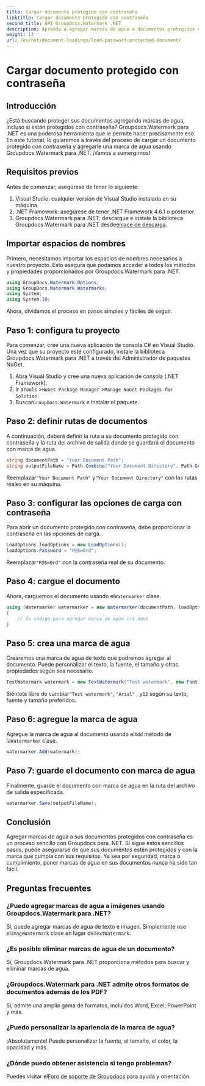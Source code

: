 ```yaml
---
title: Cargar documento protegido con contraseña
linktitle: Cargar documento protegido con contraseña
second_title: API GroupDocs.Watermark .NET
description: Aprenda a agregar marcas de agua a documentos protegidos con contraseña usando Groupdocs para .NET con nuestra guía paso a paso. Proteja y marque sus archivos fácilmente.
weight: 13
url: /es/net/document-loadings/load-password-protected-document/
---
```


# Cargar documento protegido con contraseña

## Introducción
¿Está buscando proteger sus documentos agregando marcas de agua, incluso si están protegidos con contraseña? Groupdocs.Watermark para .NET es una poderosa herramienta que le permite hacer precisamente eso. En este tutorial, lo guiaremos a través del proceso de cargar un documento protegido con contraseña y agregarle una marca de agua usando Groupdocs.Watermark para .NET. ¡Vamos a sumergirnos!
## Requisitos previos
Antes de comenzar, asegúrese de tener lo siguiente:
1. Visual Studio: cualquier versión de Visual Studio instalada en su máquina.
2. .NET Framework: asegúrese de tener .NET Framework 4.6.1 o posterior.
3. Groupdocs.Watermark para .NET: descargue e instale la biblioteca Groupdocs.Watermark para .NET desde[enlace de descarga](https://releases.groupdocs.com/Watermark/net/).
## Importar espacios de nombres
Primero, necesitamos importar los espacios de nombres necesarios a nuestro proyecto. Esto asegura que podamos acceder a todos los métodos y propiedades proporcionados por Groupdocs.Watermark para .NET.
```csharp
using GroupDocs.Watermark.Options;
using GroupDocs.Watermark.Watermarks;
using System;
using System.IO;
```
Ahora, dividamos el proceso en pasos simples y fáciles de seguir.
## Paso 1: configura tu proyecto
Para comenzar, cree una nueva aplicación de consola C# en Visual Studio. Una vez que su proyecto esté configurado, instale la biblioteca Groupdocs.Watermark para .NET a través del Administrador de paquetes NuGet.
1. Abra Visual Studio y cree una nueva aplicación de consola (.NET Framework).
2.  Ir a`Tools` >`NuGet Package Manager` >`Manage NuGet Packages for Solution`.
3.  Buscar`GroupDocs.Watermark` e instalar el paquete.
## Paso 2: definir rutas de documentos
A continuación, deberá definir la ruta a su documento protegido con contraseña y la ruta del archivo de salida donde se guardará el documento con marca de agua.
```csharp
string documentPath = "Your Document Path";
string outputFileName = Path.Combine("Your Document Directory", Path.GetFileName(documentPath));
```
 Reemplazar`"Your Document Path"` y`"Your Document Directory"` con las rutas reales en su máquina.
## Paso 3: configurar las opciones de carga con contraseña
Para abrir un documento protegido con contraseña, debe proporcionar la contraseña en las opciones de carga.
```csharp
LoadOptions loadOptions = new LoadOptions();
loadOptions.Password = "P@$w0rd";
```
 Reemplazar`"P@$w0rd"` con la contraseña real de su documento.
## Paso 4: cargue el documento
 Ahora, carguemos el documento usando el`Watermarker` clase.
```csharp
using (Watermarker watermarker = new Watermarker(documentPath, loadOptions))
{
    // Su código para agregar marca de agua irá aquí
}
```
## Paso 5: crea una marca de agua
Crearemos una marca de agua de texto que podremos agregar al documento. Puede personalizar el texto, la fuente, el tamaño y otras propiedades según sea necesario.
```csharp
TextWatermark watermark = new TextWatermark("Test watermark", new Font("Arial", 12));
```
 Siéntete libre de cambiar`"Test watermark"`, `"Arial"` , y`12` según su texto, fuente y tamaño preferidos.
## Paso 6: agregue la marca de agua
 Agregue la marca de agua al documento usando el`Add` método de la`Watermarker` clase.
```csharp
watermarker.Add(watermark);
```
## Paso 7: guarde el documento con marca de agua
Finalmente, guarde el documento con marca de agua en la ruta del archivo de salida especificada.
```csharp
watermarker.Save(outputFileName);
```
## Conclusión
Agregar marcas de agua a sus documentos protegidos con contraseña es un proceso sencillo con Groupdocs para .NET. Si sigue estos sencillos pasos, puede asegurarse de que sus documentos estén protegidos y con la marca que cumpla con sus requisitos. Ya sea por seguridad, marca o cumplimiento, poner marcas de agua en sus documentos nunca ha sido tan fácil.
## Preguntas frecuentes
### ¿Puedo agregar marcas de agua a imágenes usando Groupdocs.Watermark para .NET?
 Sí, puede agregar marcas de agua de texto e imagen. Simplemente use el`ImageWatermark` clase en lugar de`TextWatermark`.
### ¿Es posible eliminar marcas de agua de un documento?
Sí, Groupdocs.Watermark para .NET proporciona métodos para buscar y eliminar marcas de agua.
### ¿Groupdocs.Watermark para .NET admite otros formatos de documentos además de los PDF?
Sí, admite una amplia gama de formatos, incluidos Word, Excel, PowerPoint y más.
### ¿Puedo personalizar la apariencia de la marca de agua?
¡Absolutamente! Puede personalizar la fuente, el tamaño, el color, la opacidad y más.
### ¿Dónde puedo obtener asistencia si tengo problemas?
 Puedes visitar el[Foro de soporte de Groupdocs](https://forum.groupdocs.com/c/watermark/19) para ayuda y orientación.